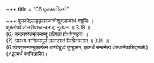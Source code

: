 +++
title = "06 पूजकपरिकर्मा"

+++
पूजकोऽलङ्कृतस्स्रग्वीशुक्लाम्बरधं श्शुचिः ।  
शुक्लोपवीतोत्तरीयश्च न्दनाद्य नुलेपनः ॥ 3.18 ॥  
(6) चन्दनश्वेतमृत्स्नाम्बु तल्पिता ग्रोर्ध्वपुण्ड्रकः ।  
(7) आरभ्य नासिकामूलं ललाटान्तं लिखेत्क्रमात् ॥ 3.19 ॥  
(6.श्वेतमृत्स्नाम्बुकल्केन धारयेदूर्ध्व पुण्ड्रकम्. इदमर्धं चन्दनेत्य र्धस्थानेक्वचिद्दृश्यते.)  
(7.इदमर्धं क्वचिन्नास्ति.)  